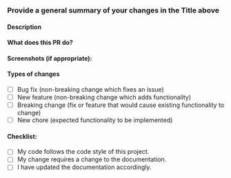 ### Provide a general summary of your changes in the Title above

#### Description
<!--- Describe your changes in detail -->

#### What does this PR do?
<!--- Why is this change required? What problem does it solve? -->
<!--- If it fixes an open issue, please link to the issue here. -->


#### Screenshots (if appropriate):


#### Types of changes
<!--- What types of changes does your code introduce? Put an `x` in all the boxes that apply: -->
- [ ] Bug fix (non-breaking change which fixes an issue)
- [ ] New feature (non-breaking change which adds functionality)
- [ ] Breaking change (fix or feature that would cause existing functionality to change)
- [ ] New chore (expected functionality to be implemented)

#### Checklist:
<!--- Go over all the following points, and put an `x` in all the boxes that apply. -->
<!--- If you're unsure about any of these, don't hesitate to ask. We're here to help! -->
- [ ] My code follows the code style of this project.
- [ ] My change requires a change to the documentation.
- [ ] I have updated the documentation accordingly.
